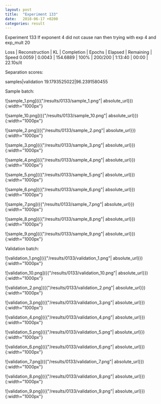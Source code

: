 ```yaml
---
layout: post
title:  "Experiment 133"
date:   2018-06-17 +0200
categories: result
---
```

Experiment 133
If exponent 4 did not cause nan then trying with exp 4 and exp_mult 20

Loss | Reconstruction | KL | Completion | Epochs | Elapsed | Remaining | Speed
0.0059 | 0.0043 | 154.6889 | 100% | 200/200 | 1:13:40 | 00:00 | 22.10s/it

Separation scores:

samples|validation
19.1793525022|96.2391580455

Sample batch:

![sample_1.png]({{"/results/0133/sample_1.png"| absolute_url}}){:width="1000px"}

![sample_10.png]({{"/results/0133/sample_10.png"| absolute_url}}){:width="1000px"}

![sample_2.png]({{"/results/0133/sample_2.png"| absolute_url}}){:width="1000px"}

![sample_3.png]({{"/results/0133/sample_3.png"| absolute_url}}){:width="1000px"}

![sample_4.png]({{"/results/0133/sample_4.png"| absolute_url}}){:width="1000px"}

![sample_5.png]({{"/results/0133/sample_5.png"| absolute_url}}){:width="1000px"}

![sample_6.png]({{"/results/0133/sample_6.png"| absolute_url}}){:width="1000px"}

![sample_7.png]({{"/results/0133/sample_7.png"| absolute_url}}){:width="1000px"}

![sample_8.png]({{"/results/0133/sample_8.png"| absolute_url}}){:width="1000px"}

![sample_9.png]({{"/results/0133/sample_9.png"| absolute_url}}){:width="1000px"}

Validation batch:

![validation_1.png]({{"/results/0133/validation_1.png"| absolute_url}}){:width="1000px"}

![validation_10.png]({{"/results/0133/validation_10.png"| absolute_url}}){:width="1000px"}

![validation_2.png]({{"/results/0133/validation_2.png"| absolute_url}}){:width="1000px"}

![validation_3.png]({{"/results/0133/validation_3.png"| absolute_url}}){:width="1000px"}

![validation_4.png]({{"/results/0133/validation_4.png"| absolute_url}}){:width="1000px"}

![validation_5.png]({{"/results/0133/validation_5.png"| absolute_url}}){:width="1000px"}

![validation_6.png]({{"/results/0133/validation_6.png"| absolute_url}}){:width="1000px"}

![validation_7.png]({{"/results/0133/validation_7.png"| absolute_url}}){:width="1000px"}

![validation_8.png]({{"/results/0133/validation_8.png"| absolute_url}}){:width="1000px"}

![validation_9.png]({{"/results/0133/validation_9.png"| absolute_url}}){:width="1000px"}
